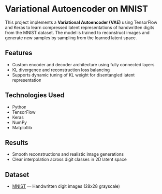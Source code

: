 # Variational Autoencoder on MNIST

This project implements a **Variational Autoencoder (VAE)** using TensorFlow and Keras to learn compressed latent representations of handwritten digits from the MNIST dataset. The model is trained to reconstruct images and generate new samples by sampling from the learned latent space.

## Features
- Custom encoder and decoder architecture using fully connected layers  
- KL divergence and reconstruction loss balancing    
- Supports dynamic tuning of KL weight for disentangled latent representation

##  Technologies Used
- Python  
- TensorFlow  
- Keras  
- NumPy  
- Matplotlib

## Results
- Smooth reconstructions and realistic image generations  
- Clear interpolation across digit classes in 2D latent space

##  Dataset
- [MNIST](http://yann.lecun.com/exdb/mnist/) — Handwritten digit images (28x28 grayscale)
